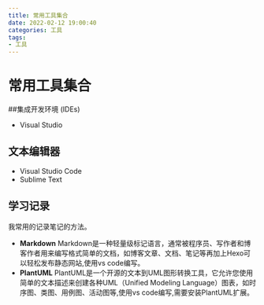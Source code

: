 ```yaml
---
title: 常用工具集合
date: 2022-02-12 19:00:40
categories: 工具
tags: 
- 工具
---
```

# 常用工具集合
##集成开发环境 (IDEs)
- Visual Studio 

## 文本编辑器
- Visual Studio Code
- Sublime Text

## 学习记录
我常用的记录笔记的方法。
- **Markdown**
Markdown是一种轻量级标记语言，通常被程序员、写作者和博客作者用来编写格式简单的文档，如博客文章、文档、笔记等再加上Hexo可以轻松发布静态网站,使用vs code编写。
- **PlantUML**
PlantUML是一个开源的文本到UML图形转换工具，它允许您使用简单的文本描述来创建各种UML（Unified Modeling Language）图表，如时序图、类图、用例图、活动图等,使用vs code编写,需要安装PlantUML扩展。

